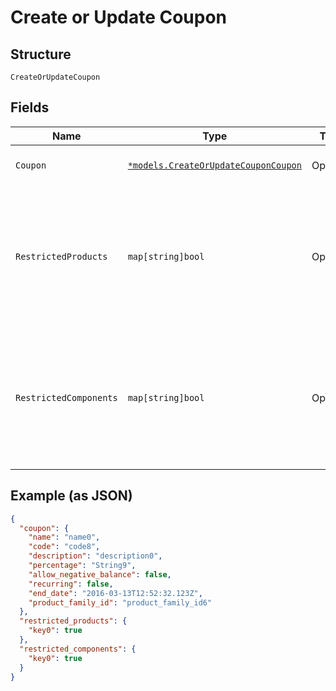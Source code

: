 
# Create or Update Coupon

## Structure

`CreateOrUpdateCoupon`

## Fields

| Name | Type | Tags | Description |
|  --- | --- | --- | --- |
| `Coupon` | [`*models.CreateOrUpdateCouponCoupon`](../../doc/models/containers/create-or-update-coupon-coupon.md) | Optional | This is a container for one-of cases. |
| `RestrictedProducts` | `map[string]bool` | Optional | An object where the keys are product_ids and the values are booleans indicating if the coupon should be applicable to the product |
| `RestrictedComponents` | `map[string]bool` | Optional | An object where the keys are component_ids and the values are booleans indicating if the coupon should be applicable to the component |

## Example (as JSON)

```json
{
  "coupon": {
    "name": "name0",
    "code": "code8",
    "description": "description0",
    "percentage": "String9",
    "allow_negative_balance": false,
    "recurring": false,
    "end_date": "2016-03-13T12:52:32.123Z",
    "product_family_id": "product_family_id6"
  },
  "restricted_products": {
    "key0": true
  },
  "restricted_components": {
    "key0": true
  }
}
```

